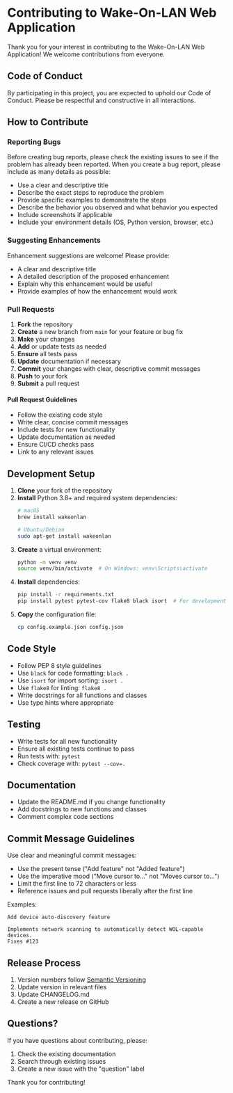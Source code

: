 # Contributing to Wake-On-LAN Web Application

Thank you for your interest in contributing to the Wake-On-LAN Web Application! We welcome contributions from everyone.

## Code of Conduct

By participating in this project, you are expected to uphold our Code of Conduct. Please be respectful and constructive in all interactions.

## How to Contribute

### Reporting Bugs

Before creating bug reports, please check the existing issues to see if the problem has already been reported. When you create a bug report, please include as many details as possible:

- Use a clear and descriptive title
- Describe the exact steps to reproduce the problem
- Provide specific examples to demonstrate the steps
- Describe the behavior you observed and what behavior you expected
- Include screenshots if applicable
- Include your environment details (OS, Python version, browser, etc.)

### Suggesting Enhancements

Enhancement suggestions are welcome! Please provide:

- A clear and descriptive title
- A detailed description of the proposed enhancement
- Explain why this enhancement would be useful
- Provide examples of how the enhancement would work

### Pull Requests

1. **Fork** the repository
2. **Create** a new branch from `main` for your feature or bug fix
3. **Make** your changes
4. **Add** or update tests as needed
5. **Ensure** all tests pass
6. **Update** documentation if necessary
7. **Commit** your changes with clear, descriptive commit messages
8. **Push** to your fork
9. **Submit** a pull request

#### Pull Request Guidelines

- Follow the existing code style
- Write clear, concise commit messages
- Include tests for new functionality
- Update documentation as needed
- Ensure CI/CD checks pass
- Link to any relevant issues

## Development Setup

1. **Clone** your fork of the repository
2. **Install** Python 3.8+ and required system dependencies:
   ```bash
   # macOS
   brew install wakeonlan
   
   # Ubuntu/Debian
   sudo apt-get install wakeonlan
   ```
3. **Create** a virtual environment:
   ```bash
   python -m venv venv
   source venv/bin/activate  # On Windows: venv\Scripts\activate
   ```
4. **Install** dependencies:
   ```bash
   pip install -r requirements.txt
   pip install pytest pytest-cov flake8 black isort  # For development
   ```
5. **Copy** the configuration file:
   ```bash
   cp config.example.json config.json
   ```

## Code Style

- Follow PEP 8 style guidelines
- Use `black` for code formatting: `black .`
- Use `isort` for import sorting: `isort .`
- Use `flake8` for linting: `flake8 .`
- Write docstrings for all functions and classes
- Use type hints where appropriate

## Testing

- Write tests for all new functionality
- Ensure all existing tests continue to pass
- Run tests with: `pytest`
- Check coverage with: `pytest --cov=.`

## Documentation

- Update the README.md if you change functionality
- Add docstrings to new functions and classes
- Comment complex code sections

## Commit Message Guidelines

Use clear and meaningful commit messages:

- Use the present tense ("Add feature" not "Added feature")
- Use the imperative mood ("Move cursor to..." not "Moves cursor to...")
- Limit the first line to 72 characters or less
- Reference issues and pull requests liberally after the first line

Examples:
```
Add device auto-discovery feature

Implements network scanning to automatically detect WOL-capable devices.
Fixes #123
```

## Release Process

1. Version numbers follow [Semantic Versioning](https://semver.org/)
2. Update version in relevant files
3. Update CHANGELOG.md
4. Create a new release on GitHub

## Questions?

If you have questions about contributing, please:

1. Check the existing documentation
2. Search through existing issues
3. Create a new issue with the "question" label

Thank you for contributing!

